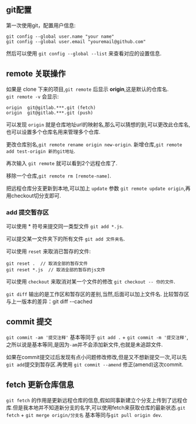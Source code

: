 ## git配置

第一次使用git，配置用户信息:
```
git config --global user.name "your name"
git config --global user.email "youremail@github.com"
```
然后可以使用 `git config --global --list` 来查看对应的设置信息.

## remote 关联操作

如果是 clone 下来的项目,`git remote` 后显示 **origin**,这是默认的仓库名.  
`git remote -v` 会显示:
```
origin  git@gitlab.***.git (fetch)
origin  git@gitlab.***.git (push)
```
可以发现 `origin` 就是仓库地址url的映射名,那么可以猜想的到,可以更改此仓库名,也可以设置多个仓库名用来管理多个仓库.

更改仓库别名,`git remote rename origin new-origin`.
新增仓库,`git remote add test-origin 新的git地址`.

再次输入 `git remote` 就可以看到2个远程仓库了.

移除一个仓库,`git remote rm [remote-name]`.

把远程仓库分支更新到本地,可以加上 `update` 参数 `git remote update origin`,再用checkout切分支即可.

### add 提交暂存区
可以使用 * 符号来提交同一类型文件 `git add *.js`.

可以提交某一文件夹下的所有文件 `git add 文件夹名`.

可以使用 `reset` 来取消已暂存的文件:
```
git reset .  // 取消全部的暂存文件
git reset *.js  // 取消全部的暂存的js文件
```

可以使用 `checkout` 来取消对某一个文件的修改 `git checkout -- 你的文件`.

`git diff` 输出的是工作区和暂存区的差别,当然,后面可以加上文件名.
比较暂存区与上一版本的差异：git diff --cached

## commit 提交

`git commit -am '提交注释'` 基本等同于 `git add .` + `git commit -m '提交注释'`,之所以说是基本等同,是因为`-am`并不会添加新文件,也就是未追踪文件.

如果在commit提交过后发现有点小问题修改修改,但是又不想新提交一次,可以先`git add`提交到暂存区.再使用 `git commit --amend` 修正(amend)这次commit.

## fetch 更新仓库信息

`git fetch` 的作用是更新远程仓库的信息,假如同事新建立个分支上传到了远程仓库.但是我本地并不知道新分支的名字,可以使用fetch来获取仓库的最新状态.`git fetch` +  `git merge origin/分支名` 基本等同与`git pull origin dev`.




